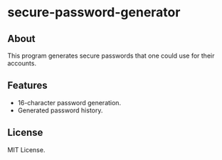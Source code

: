 # secure-password-generator

## About

This program generates secure passwords that one could use for their accounts.

## Features

- 16-character password generation.
- Generated password history.

## License

MIT License.

